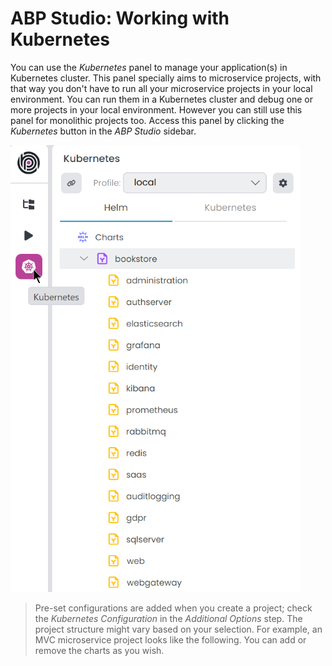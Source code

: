 # ABP Studio: Working with Kubernetes

You can use the *Kubernetes* panel to manage your application(s) in Kubernetes cluster. This panel specially aims to microservice projects, with that way you don't have to run all your microservice projects in your local environment. You can run them in a Kubernetes cluster and debug one or more projects in your local environment. However you can still use this panel for monolithic projects too. Access this panel by clicking the *Kubernetes* button in the *ABP Studio* sidebar. 

![ABP Studio Kubernetes Panel](./images/kubernetes/kubernetes.png)

> Pre-set configurations are added when you create a project; check the *Kubernetes Configuration* in the *Additional Options* step. The project structure might vary based on your selection. For example, an MVC microservice project looks like the following. You can add or remove the charts as you wish.
